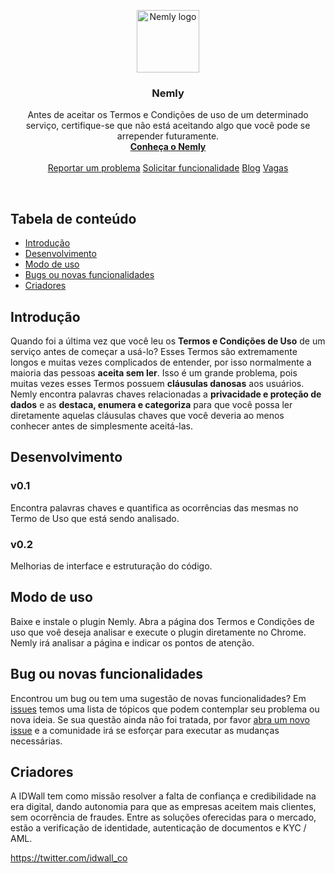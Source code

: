 <p align="center">
  <a href="https://wwww.idwall.co/">
    <img src="https://github.com/idwall/Nemly/blob/master/.github/nemly_icon.png" alt="Nemly logo" width=100 height=100>
  </a>
  <h3 align="center">Nemly</h3>
  <p align="center">
    Antes de aceitar os Termos e Condições de uso de um determinado serviço, certifique-se que não está aceitando algo que você pode se arrepender futuramente.
    <br>
    <a href="https://idwall.github.io/Nemly/">
      <strong>Conheça o Nemly</strong>
    </a>
    <br>
    <br>
    <a href="https://github.com/idwall/Nemly/issues/new">Reportar um problema</a>
    <a href="https://github.com/idwall/Nemly/issues/new">Solicitar funcionalidade</a>
    <a href="https://blog.idwall.co/">Blog</a>
    <a href="https://jobs.kenoby.com/idwall">Vagas</a>
  </p>
</p>

<br>

## Tabela de conteúdo

- [Introdução](#introdução)
- [Desenvolvimento](#desenvolvimento)
- [Modo de uso](#modo-de-uso)
- [Bugs ou novas funcionalidades](#bug-ou-novas-funcionalidades)
- [Criadores](#criadores)

## Introdução

Quando foi a última vez que você leu os **Termos e Condições de Uso** de um serviço antes de começar a usá-lo? Esses Termos são extremamente longos e muitas vezes complicados de entender, por isso normalmente a maioria das pessoas **aceita sem ler**. Isso é um grande problema, pois muitas vezes esses Termos possuem **cláusulas danosas** aos usuários. Nemly encontra palavras chaves relacionadas a **privacidade e proteção de dados** e as **destaca, enumera e categoriza** para que você possa ler diretamente aquelas cláusulas chaves que você deveria ao menos conhecer antes de simplesmente aceitá-las.

## Desenvolvimento

### v0.1
Encontra palavras chaves e quantifica as ocorrências das mesmas no Termo de Uso que está sendo analisado.

### v0.2
Melhorias de interface e estruturação do código.

## Modo de uso

Baixe e instale o plugin Nemly. Abra a página dos Termos e Condições de uso que voê deseja analisar e execute o plugin diretamente no Chrome.
Nemly irá analisar a página e indicar os pontos de atenção.

## Bug ou novas funcionalidades

Encontrou um bug ou tem uma sugestão de novas funcionalidades? Em [issues](https://github.com/idwall/Nemly/issues) temos uma lista de tópicos que podem contemplar seu problema ou nova ideia. Se sua questão ainda não foi tratada, por favor [abra um novo issue](https://github.com/idwall/Nemly/issues/new) e a comunidade irá se esforçar para executar as mudanças necessárias.

## Criadores

A IDWall tem como missão resolver a falta de confiança e credibilidade na era digital, dando autonomia para que as empresas aceitem mais clientes, sem ocorrência de fraudes. Entre as soluções oferecidas para o mercado, estão a verificação de identidade, autenticação de documentos e KYC / AML.

https://twitter.com/idwall_co
